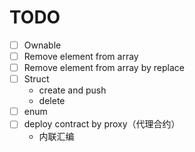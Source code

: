 # TODO

- [ ] Ownable 
- [ ] Remove element from array
- [ ] Remove element from array by replace
- [ ] Struct
    - create and push
    - delete
- [ ] enum
- [ ] deploy contract by proxy（代理合约）
    - 内联汇编

